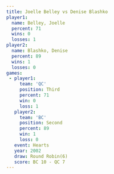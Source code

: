 ```yaml
---
title: Joelle Belley vs Denise Blashko
player1:               
  name: Belley, Joelle 
  percent: 71          
  wins: 0              
  losses: 1            
player2:               
  name: Blashko, Denise
  percent: 89          
  wins: 1              
  losses: 0            
games:
 - player1:         
     team: 'QC'     
     position: Third
     percent: 71    
     win: 0         
     loss: 1        
   player2:          
     team: 'BC'      
     position: Second
     percent: 89     
     win: 1          
     loss: 0         
   event: Hearts       
   year: 2002          
   draw: Round Robin(6)
   score: BC 10 - QC 7 
---
```

